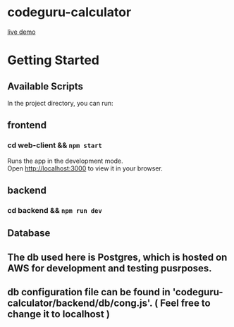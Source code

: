 # codeguru-calculator

[live demo](http://50.16.151.27:3001/dashboard/expenses)

# Getting Started 

## Available Scripts

In the project directory, you can run:

## frontend 
### cd web-client && `npm start`

Runs the app in the development mode.\
Open [http://localhost:3000](http://localhost:3000) to view it in your browser.

## backend
### cd backend && `npm run dev`

## Database
## The db used here is Postgres, which is hosted on AWS for development and testing pusrposes.
## db configuration file can be found in 'codeguru-calculator/backend/db/cong.js'. ( Feel free to change it to localhost )
